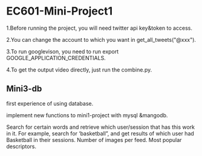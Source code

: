 # EC601-Mini-Project1

1.Before running the project, you will need twitter api key&token to access.

2.You can change the account to which you want in get_all_tweets("@xxx").

3.To run googlevison, you need to run export GOOGLE_APPLICATION_CREDENTIALS.

4.To get the output video directly, just run the combine.py.


Mini3-db
--------

first experience of using database.

implement new functions to mini1-project with mysql &mangodb.

Search for certain words and retrieve which user/session that has this work in it. 
For example, search for ‘basketball”, and get results of which user had Basketball in their sessions.
Number of images per feed.
Most popular descriptors.
